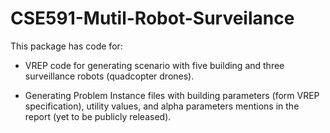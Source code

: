 # CSE591-Mutil-Robot-Surveilance

This package has code for:

+ VREP code for generating scenario with five building and three surveillance robots (quadcopter drones).

+ Generating Problem Instance files with building parameters (form VREP specification), utility values, and alpha parameters mentions in the report (yet to be publicly released).
